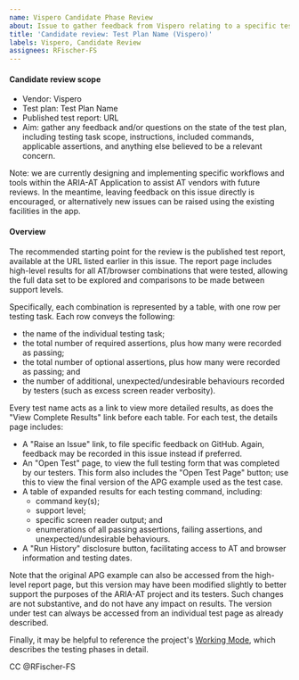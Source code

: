 ```yaml
---
name: Vispero Candidate Phase Review
about: Issue to gather feedback from Vispero relating to a specific test plan
title: 'Candidate review: Test Plan Name (Vispero)'
labels: Vispero, Candidate Review
assignees: RFischer-FS
---
```


#### Candidate review scope

- Vendor: Vispero
- Test plan: Test Plan Name
- Published test report: URL
- Aim: gather any feedback and/or questions on the state of the test plan, including testing task scope, instructions, included commands, applicable assertions, and anything else believed to be a relevant concern.

Note: we are currently designing and implementing specific workflows and tools within the ARIA-AT Application to assist AT vendors with future reviews. In the meantime, leaving feedback on this issue directly is encouraged, or alternatively new issues can be raised using the existing facilities in the app.

#### Overview

The recommended starting point for the review is the published test report, available at the URL listed earlier in this issue. The report page includes high-level results for all AT/browser combinations that were tested, allowing the full data set to be explored and comparisons to be made between support levels.

Specifically, each combination is represented by a table, with one row per testing task. Each row conveys the following:

- the name of the individual testing task;
- the total number of required assertions, plus how many were recorded as passing;
- the total number of optional assertions, plus how many were recorded as passing; and
- the number of additional, unexpected/undesirable behaviours recorded by testers (such as excess screen reader verbosity).

Every test name acts as a link to view more detailed results, as does the "View Complete Results" link before each table. For each test, the details page includes:

- A "Raise an Issue" link, to file specific feedback on GitHub. Again, feedback may be recorded in this issue instead if preferred.
- An "Open Test" page, to view the full testing form that was completed by our testers. This form also includes the "Open Test Page" button; use this to view the final version of the APG example used as the test case.
- A table of expanded results for each testing command, including:
  - command key(s);
  - support level;
  - specific screen reader output; and
  - enumerations of all passing assertions, failing assertions, and unexpected/undesirable behaviours.
- A "Run History" disclosure button, facilitating access to AT and browser information and testing dates.

Note that the original APG example can also be accessed from the high-level report page, but this version may have been modified slightly to better support the purposes of the ARIA-AT project and its testers. Such changes are not substantive, and do not have any impact on results. The version under test can always be accessed from an individual test page as already described.

Finally, it may be helpful to reference the project's [Working Mode](https://github.com/w3c/aria-at/wiki/Working-Mode), which describes the testing phases in detail.

CC @RFischer-FS
